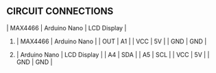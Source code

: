 ## CIRCUIT CONNECTIONS 

| MAX4466 | Arduino Nano | LCD Display |

1. | MAX4466  | Arduino Nano |
| OUT | A1 | 
| VCC | 5V | 
| GND | GND | 

2. | Arduino Nano | LCD Display |
| A4 | SDA |
| A5 | SCL |
| VCC | 5V |
| GND | GND |
